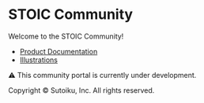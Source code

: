 # STOIC Community

Welcome to the STOIC Community!

- [Product Documentation](../../discussions/categories/documentation)
- [Illustrations](../../images/illustrations/)

⚠️ This community portal is currently under development.

Copyright © Sutoiku, Inc. All rights reserved.
